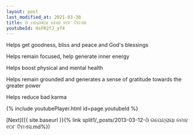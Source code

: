 ```yaml
---
layout: post
last_modified_at: 2021-03-30
title: ଓଁ ମହାଯଜ୍ଞଆ ନମାହ ୧୦୮ ଟିମଏସ
youtubeId: HsFR2fJ_yf4
---
```

 
 
Helps get goodness, bliss and peace and God's blessings
 
Helps remain focused, help generate inner energy 
 
Helps boost physical and mental health 
 
Helps remain grounded and generates a sense of gratitude towards the greater power 
 
Helps reduce bad karma
 
 
 
 


{% include youtubePlayer.html id=page.youtubeId %}
 
[Next]({{ site.baseurl }}{% link  split1/_posts/2013-03-12-ଓଁ ଉପେନ୍ଦ୍ରାୟା ନମାହ ୧୦୮ ଟିମଏସ.md%})
 
